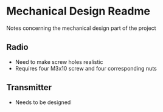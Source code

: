 # Mechanical Design Readme

Notes concerning the mechanical design part of the project

## Radio

- Need to make screw holes realistic
- Requires four M3x10 screw and four corresponding nuts

## Transmitter

- Needs to be designed